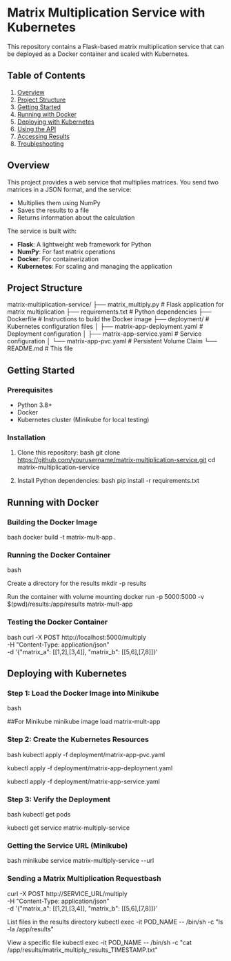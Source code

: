 # Matrix Multiplication Service with Kubernetes

This repository contains a Flask-based matrix multiplication service that can be deployed as a Docker container and scaled with Kubernetes.

## Table of Contents

1. [Overview](#overview)
2. [Project Structure](#project-structure)
3. [Getting Started](#getting-started)
4. [Running with Docker](#running-with-docker)
5. [Deploying with Kubernetes](#deploying-with-kubernetes)
6. [Using the API](#using-the-api)
7. [Accessing Results](#accessing-results)
8. [Troubleshooting](#troubleshooting)

## Overview

This project provides a web service that multiplies matrices. You send two matrices in a JSON format, and the service:
- Multiplies them using NumPy
- Saves the results to a file
- Returns information about the calculation

The service is built with:
- **Flask**: A lightweight web framework for Python
- **NumPy**: For fast matrix operations
- **Docker**: For containerization
- **Kubernetes**: For scaling and managing the application

## Project Structure
matrix-multiplication-service/
├── matrix_multiply.py # Flask application for matrix multiplication
├── requirements.txt # Python dependencies
├── Dockerfile # Instructions to build the Docker image
├── deployment/ # Kubernetes configuration files
│ ├── matrix-app-deployment.yaml # Deployment configuration
│ ├── matrix-app-service.yaml # Service configuration
│ └── matrix-app-pvc.yaml # Persistent Volume Claim
└── README.md # This file

## Getting Started

### Prerequisites

- Python 3.8+
- Docker
- Kubernetes cluster (Minikube for local testing)

### Installation

1. Clone this repository:
bash
git clone https://github.com/yourusername/matrix-multiplication-service.git
cd matrix-multiplication-service

2. Install Python dependencies:
bash
pip install -r requirements.txt

## Running with Docker

### Building the Docker Image
bash
docker build -t matrix-mult-app .

### Running the Docker Container
bash

Create a directory for the results
mkdir -p results

Run the container with volume mounting
docker run -p 5000:5000 -v $(pwd)/results:/app/results matrix-mult-app

### Testing the Docker Container
bash
curl -X POST http://localhost:5000/multiply \
-H "Content-Type: application/json" \
-d '{"matrix_a": [[1,2],[3,4]], "matrix_b": [[5,6],[7,8]]}'


## Deploying with Kubernetes

### Step 1: Load the Docker Image into Minikube
bash

##For Minikube
minikube image load matrix-mult-app


### Step 2: Create the Kubernetes Resources

bash
kubectl apply -f deployment/matrix-app-pvc.yaml

kubectl apply -f deployment/matrix-app-deployment.yaml

kubectl apply -f deployment/matrix-app-service.yaml



### Step 3: Verify the Deployment

bash
kubectl get pods

kubectl get service matrix-multiply-service


### Getting the Service URL (Minikube)
bash
minikube service matrix-multiply-service --url


### Sending a Matrix Multiplication Requestbash
curl -X POST http://SERVICE_URL/multiply \
-H "Content-Type: application/json" \
-d '{"matrix_a": [[1,2],[3,4]], "matrix_b": [[5,6],[7,8]]}'

List files in the results directory
kubectl exec -it POD_NAME -- /bin/sh -c "ls -la /app/results"

View a specific file
kubectl exec -it POD_NAME -- /bin/sh -c "cat /app/results/matrix_multiply_results_TIMESTAMP.txt"
